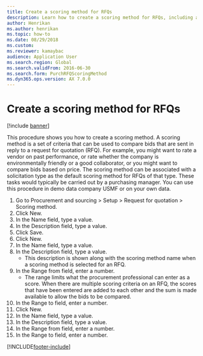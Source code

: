 ```yaml
--- 
title: Create a scoring method for RFQs
description: Learn how to create a scoring method for RFQs, including a step-by-step process for tasks using the USMF demo data company.
author: Henrikan
ms.author: henrikan
ms.topic: how-to
ms.date: 08/29/2018
ms.custom:
ms.reviewer: kamaybac 
audience: Application User 
ms.search.region: Global
ms.search.validFrom: 2016-06-30
ms.search.form: PurchRFQScoringMethod
ms.dyn365.ops.version: AX 7.0.0 
---
```


# Create a scoring method for RFQs

[!include [banner](../../includes/banner.md)]

This procedure shows you how to create a scoring method. A scoring method is a set of criteria that can be used to compare bids that are sent in reply to a request for quotation (RFQ). For example, you might want to rate a vendor on past performance, or rate whether the company is environmentally friendly or a good collaborator, or you might want to compare bids based on price. The scoring method can be associated with a solicitation type as the default scoring method for RFQs of that type. These tasks would typically be carried out by a purchasing manager. You can use this procedure in demo data company USMF or on your own data.

1. Go to Procurement and sourcing > Setup > Request for quotation > Scoring method.
2. Click New.
3. In the Name field, type a value.
4. In the Description field, type a value.
5. Click Save.
6. Click New.
7. In the Name field, type a value.
8. In the Description field, type a value.
    * This description is shown along with the scoring method name when a scoring method is selected for an RFQ.  
9. In the Range from field, enter a number.
    * The range limits what the procurement professional can enter as a score. When there are multiple scoring criteria on an RFQ, the scores that have been entered are added to each other and the sum is made available to allow the bids to be compared.  
10. In the Range to field, enter a number.
11. Click New.
12. In the Name field, type a value.
13. In the Description field, type a value.
14. In the Range from field, enter a number.
15. In the Range to field, enter a number.



[!INCLUDE[footer-include](../../../includes/footer-banner.md)]
